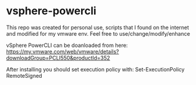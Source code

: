 vsphere-powercli
================
This repo was created for personal use, scripts that I found on the internet and modified for my vmware env.
Feel free to use/change/modify/enhance

vSphere PowerCLI can be doanloaded from here:
https://my.vmware.com/web/vmware/details?downloadGroup=PCLI550&productId=352

After installing you should set execution policy with:
Set-ExecutionPolicy RemoteSigned


